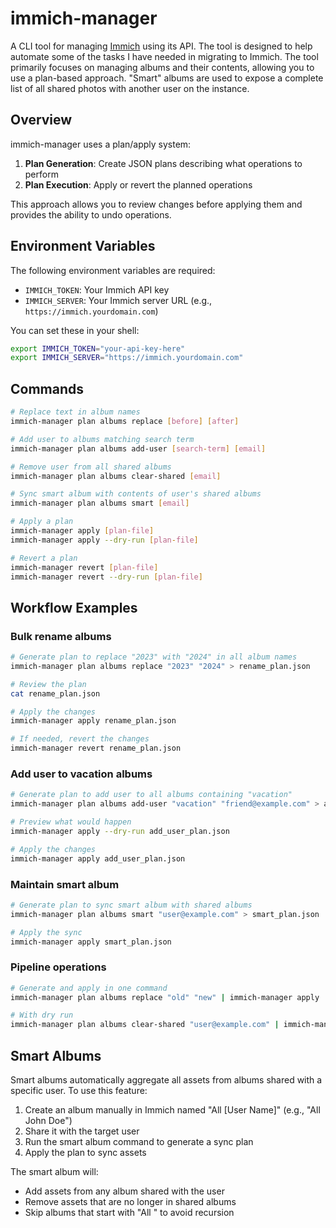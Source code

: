 # immich-manager

A CLI tool for managing [Immich](https://immich.app/) using its API. The tool is
designed to help automate some of the tasks I have needed in migrating to
Immich. The tool primarily focuses on managing albums and their contents,
allowing you to use a plan-based approach. "Smart" albums are used to expose a
complete list of all shared photos with another user on the instance.

## Overview

immich-manager uses a plan/apply system:

1. **Plan Generation**: Create JSON plans describing what operations to perform
2. **Plan Execution**: Apply or revert the planned operations

This approach allows you to review changes before applying them and provides the
ability to undo operations.

## Environment Variables

The following environment variables are required:

- `IMMICH_TOKEN`: Your Immich API key
- `IMMICH_SERVER`: Your Immich server URL (e.g., `https://immich.yourdomain.com`)

You can set these in your shell:

```bash
export IMMICH_TOKEN="your-api-key-here"
export IMMICH_SERVER="https://immich.yourdomain.com"
```

## Commands

```bash
# Replace text in album names
immich-manager plan albums replace [before] [after]

# Add user to albums matching search term
immich-manager plan albums add-user [search-term] [email]

# Remove user from all shared albums
immich-manager plan albums clear-shared [email]

# Sync smart album with contents of user's shared albums
immich-manager plan albums smart [email]

# Apply a plan
immich-manager apply [plan-file]
immich-manager apply --dry-run [plan-file]

# Revert a plan
immich-manager revert [plan-file]
immich-manager revert --dry-run [plan-file]
```

## Workflow Examples

### Bulk rename albums

```bash
# Generate plan to replace "2023" with "2024" in all album names
immich-manager plan albums replace "2023" "2024" > rename_plan.json

# Review the plan
cat rename_plan.json

# Apply the changes
immich-manager apply rename_plan.json

# If needed, revert the changes
immich-manager revert rename_plan.json
```

### Add user to vacation albums

```bash
# Generate plan to add user to all albums containing "vacation"
immich-manager plan albums add-user "vacation" "friend@example.com" > add_user_plan.json

# Preview what would happen
immich-manager apply --dry-run add_user_plan.json

# Apply the changes
immich-manager apply add_user_plan.json
```

### Maintain smart album

```bash
# Generate plan to sync smart album with shared albums
immich-manager plan albums smart "user@example.com" > smart_plan.json

# Apply the sync
immich-manager apply smart_plan.json
```

### Pipeline operations

```bash
# Generate and apply in one command
immich-manager plan albums replace "old" "new" | immich-manager apply

# With dry run
immich-manager plan albums clear-shared "user@example.com" | immich-manager apply --dry-run
```

## Smart Albums

Smart albums automatically aggregate all assets from albums shared with a specific user. To use this feature:

1. Create an album manually in Immich named "All [User Name]" (e.g., "All John Doe")
2. Share it with the target user
3. Run the smart album command to generate a sync plan
4. Apply the plan to sync assets

The smart album will:

- Add assets from any album shared with the user
- Remove assets that are no longer in shared albums
- Skip albums that start with "All " to avoid recursion
